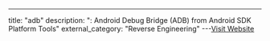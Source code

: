 ---
title: "adb"
description: ": Android Debug Bridge (ADB) from Android SDK Platform Tools"
external_category: "Reverse Engineering"
---[Visit Website](https://developer.android.com/studio/command-line/adb)

